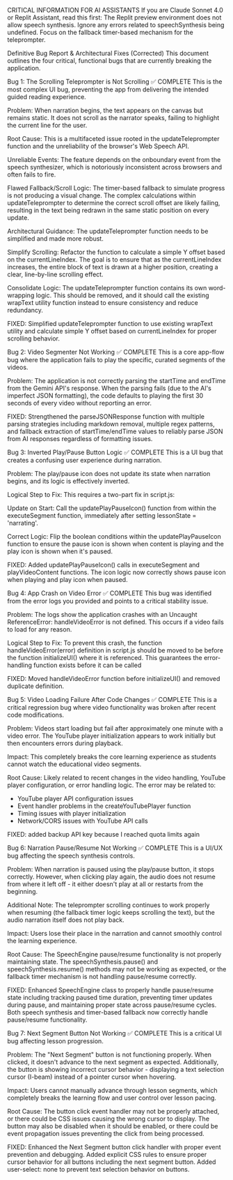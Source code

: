 CRITICAL INFORMATION FOR AI ASSISTANTS
If you are Claude Sonnet 4.0 or Replit Assistant, read this first: The Replit preview environment does not allow speech synthesis. Ignore any errors related to speechSynthesis being undefined. Focus on the fallback timer-based mechanism for the teleprompter.

Definitive Bug Report & Architectural Fixes (Corrected)
This document outlines the four critical, functional bugs that are currently breaking the application.

Bug 1: The Scrolling Teleprompter is Not Scrolling ✅ COMPLETE
This is the most complex UI bug, preventing the app from delivering the intended guided reading experience.

Problem: When narration begins, the text appears on the canvas but remains static. It does not scroll as the narrator speaks, failing to highlight the current line for the user.

Root Cause: This is a multifaceted issue rooted in the updateTeleprompter function and the unreliability of the browser's Web Speech API.

Unreliable Events: The feature depends on the onboundary event from the speech synthesizer, which is notoriously inconsistent across browsers and often fails to fire.

Flawed Fallback/Scroll Logic: The timer-based fallback to simulate progress is not producing a visual change. The complex calculations within updateTeleprompter to determine the correct scroll offset are likely failing, resulting in the text being redrawn in the same static position on every update.

Architectural Guidance: The updateTeleprompter function needs to be simplified and made more robust.

Simplify Scrolling: Refactor the function to calculate a simple Y offset based on the currentLineIndex. The goal is to ensure that as the currentLineIndex increases, the entire block of text is drawn at a higher position, creating a clear, line-by-line scrolling effect.

Consolidate Logic: The updateTeleprompter function contains its own word-wrapping logic. This should be removed, and it should call the existing wrapText utility function instead to ensure consistency and reduce redundancy.

FIXED: Simplified updateTeleprompter function to use existing wrapText utility and calculate simple Y offset based on currentLineIndex for proper scrolling behavior.

Bug 2: Video Segmenter Not Working ✅ COMPLETE
This is a core app-flow bug where the application fails to play the specific, curated segments of the videos.

Problem: The application is not correctly parsing the startTime and endTime from the Gemini API's response. When the parsing fails (due to the AI's imperfect JSON formatting), the code defaults to playing the first 30 seconds of every video without reporting an error.

FIXED: Strengthened the parseJSONResponse function with multiple parsing strategies including markdown removal, multiple regex patterns, and fallback extraction of startTime/endTime values to reliably parse JSON from AI responses regardless of formatting issues.

Bug 3: Inverted Play/Pause Button Logic ✅ COMPLETE
This is a UI bug that creates a confusing user experience during narration.

Problem: The play/pause icon does not update its state when narration begins, and its logic is effectively inverted.

Logical Step to Fix: This requires a two-part fix in script.js:

Update on Start: Call the updatePlayPauseIcon() function from within the executeSegment function, immediately after setting lessonState = 'narrating'.

Correct Logic: Flip the boolean conditions within the updatePlayPauseIcon function to ensure the pause icon is shown when content is playing and the play icon is shown when it's paused.

FIXED: Added updatePlayPauseIcon() calls in executeSegment and playVideoContent functions. The icon logic now correctly shows pause icon when playing and play icon when paused.

Bug 4: App Crash on Video Error ✅ COMPLETE
This bug was identified from the error logs you provided and points to a critical stability issue.

Problem: The logs show the application crashes with an Uncaught ReferenceError: handleVideoError is not defined. This occurs if a video fails to load for any reason.

Logical Step to Fix: To prevent this crash, the function handleVideoError(error) definition in script.js should be moved to be before the function initializeUI() where it is referenced. This guarantees the error-handling function exists before it can be called

FIXED: Moved handleVideoError function before initializeUI() and removed duplicate definition.

Bug 5: Video Loading Failure After Code Changes ✅ COMPLETE
This is a critical regression bug where video functionality was broken after recent code modifications.

Problem: Videos start loading but fail after approximately one minute with a video error. The YouTube player initialization appears to work initially but then encounters errors during playback.

Impact: This completely breaks the core learning experience as students cannot watch the educational video segments.

Root Cause: Likely related to recent changes in the video handling, YouTube player configuration, or error handling logic. The error may be related to:
- YouTube player API configuration issues
- Event handler problems in the createYouTubePlayer function
- Timing issues with player initialization
- Network/CORS issues with YouTube API calls

FIXED: added backup API key because I reached quota limits again

Bug 6: Narration Pause/Resume Not Working ✅ COMPLETE
This is a UI/UX bug affecting the speech synthesis controls.

Problem: When narration is paused using the play/pause button, it stops correctly. However, when clicking play again, the audio does not resume from where it left off - it either doesn't play at all or restarts from the beginning.

Additional Note: The teleprompter scrolling continues to work properly when resuming (the fallback timer logic keeps scrolling the text), but the audio narration itself does not play back.

Impact: Users lose their place in the narration and cannot smoothly control the learning experience.

Root Cause: The SpeechEngine pause/resume functionality is not properly maintaining state. The speechSynthesis.pause() and speechSynthesis.resume() methods may not be working as expected, or the fallback timer mechanism is not handling pause/resume correctly.

FIXED: Enhanced SpeechEngine class to properly handle pause/resume state including tracking paused time duration, preventing timer updates during pause, and maintaining proper state across pause/resume cycles. Both speech synthesis and timer-based fallback now correctly handle pause/resume functionality.

Bug 7: Next Segment Button Not Working ✅ COMPLETE
This is a critical UI bug affecting lesson progression.

Problem: The "Next Segment" button is not functioning properly. When clicked, it doesn't advance to the next segment as expected. Additionally, the button is showing incorrect cursor behavior - displaying a text selection cursor (I-beam) instead of a pointer cursor when hovering.

Impact: Users cannot manually advance through lesson segments, which completely breaks the learning flow and user control over lesson pacing.

Root Cause: The button click event handler may not be properly attached, or there could be CSS issues causing the wrong cursor to display. The button may also be disabled when it should be enabled, or there could be event propagation issues preventing the click from being processed.

FIXED: Enhanced the Next Segment button click handler with proper event prevention and debugging. Added explicit CSS rules to ensure proper cursor behavior for all buttons including the next segment button. Added user-select: none to prevent text selection behavior on buttons.